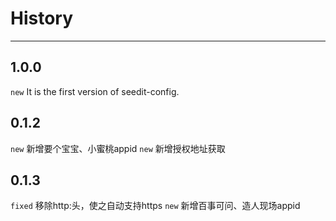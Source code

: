 # History

---

## 1.0.0

`new` It is the first version of seedit-config.

## 0.1.2
`new` 新增要个宝宝、小蜜桃appid
`new` 新增授权地址获取

## 0.1.3
`fixed` 移除http:头，使之自动支持https
`new` 新增百事可问、造人现场appid